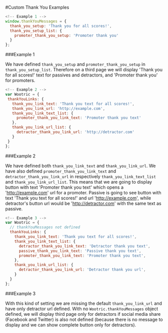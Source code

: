 #Custom Thank You Examples

```javascript
<!-- Example 1 -->
window.thankYouMessages = {
  thank_you_setup: 'Thank you for all scores!',
  thank_you_setup_list: {
    promoter_thank_you_setup: 'Promoter thank you'
  }
};
```

###Example 1

We have defined ```thank_you_setup``` and ```promoter_thank_you_setup``` in ```thank_you_setup_list```. Therefore on a third page we will display 'Thank you for all scores!' text for passives and detractors, and 'Promoter thank you' for promoters.

 ```javascript
<!-- Example 2 -->
var Wootric = {
  thankYouLinks: {
    thank_you_link_text: 'Thank you text for all scores!',
    thank_you_link_url: 'http://example.com',
    thank_you_link_text_list: {
      promoter_thank_you_link_text: 'Promoter thank you text'
    },
    thank_you_link_url_list: {
      detractor_thank_you_link_url: 'http://detractor.com'
    }
  }
};
```
###Example 2

We have defined both ```thank_you_link_text``` and ```thank_you_link_url```. We have also defined ```promoter_thank_you_link_text``` and ```detractor_thank_you_link_url``` in respectively ```thank_you_link_text_list``` and ```thank_you_link_url_list```. This means that we are going to display button with text 'Promoter thank you text' which opens a 'http://example.com' url for a promoter. Passive is going to see button with text 'Thank you text for all scores!' and url 'http://example.com', while detractor's button url would be 'http://detractor.com' with the same text as passive.

```javascript
<!-- Example 3 -->
var Wootric = {
  // thankYouMessages not defined
  thankYouLinks: {
    thank_you_link_text: 'Thank you text for all scores!',
    thank_you_link_text_list: {
      detractor_thank_you_link_text: 'Detractor thank you text',
      passive_thank_you_link_text: 'Passive thank you text',
      promoter_thank_you_link_text: 'Promoter thank you text',
    },
    thank_you_link_url_list: {
      detractor_thank_you_link_url: 'Detractor thank you url',
    }
  }
};
```
###Example 3

With this kind of setting we are missing the default ```thank_you_link_url``` and have only detractor url defined. With no ```Wootric.thankYouMessages``` object defined, we will display third page only for detractors if social media share (Facebook and Twitter) is also not defined (because there is no message to display and we can show complete button only for detractors).
